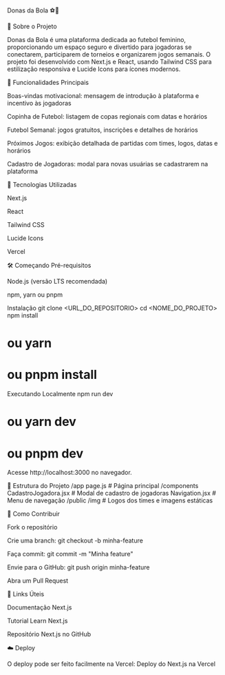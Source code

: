Donas da Bola ⚽💜

💜 Sobre o Projeto

Donas da Bola é uma plataforma dedicada ao futebol feminino, proporcionando um espaço seguro e divertido para jogadoras se conectarem, participarem de torneios e organizarem jogos semanais.
O projeto foi desenvolvido com Next.js e React, usando Tailwind CSS para estilização responsiva e Lucide Icons para ícones modernos.

🌟 Funcionalidades Principais

Boas-vindas motivacional: mensagem de introdução à plataforma e incentivo às jogadoras

Copinha de Futebol: listagem de copas regionais com datas e horários

Futebol Semanal: jogos gratuitos, inscrições e detalhes de horários

Próximos Jogos: exibição detalhada de partidas com times, logos, datas e horários

Cadastro de Jogadoras: modal para novas usuárias se cadastrarem na plataforma


🚀 Tecnologias Utilizadas

Next.js

React

Tailwind CSS

Lucide Icons

Vercel

🛠️ Começando
Pré-requisitos

Node.js (versão LTS recomendada)

npm, yarn ou pnpm

Instalação
git clone <URL_DO_REPOSITORIO>
cd <NOME_DO_PROJETO>
npm install
# ou yarn
# ou pnpm install

Executando Localmente
npm run dev
# ou yarn dev
# ou pnpm dev


Acesse http://localhost:3000
 no navegador.

📂 Estrutura do Projeto
/app
  page.js                   # Página principal
/components
  CadastroJogadora.jsx      # Modal de cadastro de jogadoras
  Navigation.jsx            # Menu de navegação
/public
  /img                      # Logos dos times e imagens estáticas

🤝 Como Contribuir

Fork o repositório

Crie uma branch: git checkout -b minha-feature

Faça commit: git commit -m "Minha feature"

Envie para o GitHub: git push origin minha-feature

Abra um Pull Request

🔗 Links Úteis

Documentação Next.js

Tutorial Learn Next.js

Repositório Next.js no GitHub

☁️ Deploy

O deploy pode ser feito facilmente na Vercel:
Deploy do Next.js na Vercel
